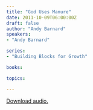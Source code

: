 ```yaml
---
title: "God Uses Manure"
date: 2011-10-09T06:00:00Z
draft: false
author: "Andy Barnard"
speakers:
- "Andy Barnard"

series:
- "Building Blocks for Growth"

books:

topics:

---
```

[Download audio.](https://s3.amazonaws.com/highway/sermons/2011_10/09_God_Uses_Manure.mp3)
